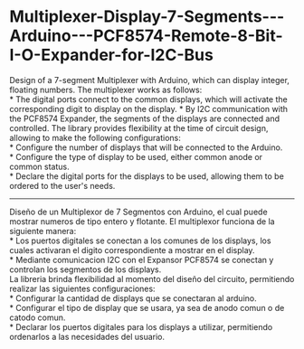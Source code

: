 # Multiplexer-Display-7-Segments---Arduino---PCF8574-Remote-8-Bit-I-O-Expander-for-I2C-Bus

Design of a 7-segment Multiplexer with Arduino, which can display integer, floating numbers. The multiplexer works as follows:       
    * The digital ports connect to the common displays, which will activate the corresponding digit to display on the          display.         * By I2C communication with the PCF8574 Expander, the segments of the displays are connected and controlled. 
 The library provides flexibility at the time of circuit design, allowing to make the following configurations:       
    * Configure the number of displays that will be connected to the Arduino.       
    * Configure the type of display to be used, either common anode or common status.      
    * Declare the digital ports for the displays to be used, allowing them to be ordered to the user's needs.  
    
 -------------------------------------------------------------------------------------------------------------------------------- 
 Diseño de un Multiplexor de 7 Segmentos con Arduino, el cual puede mostrar numeros de tipo entero y flotante. El multiplexor funciona de la siguiente manera:       
    * Los puertos digitales se conectan a los comunes de los displays, los cuales activaran el digito correspondiente a         mostrar en       el display.       
    * Mediante comunicacion I2C con el Expansor PCF8574 se conectan y controlan los segmentos de los displays.  
 La libreria brinda flexibilidad al momento del diseño del circuito, permitiendo realizar las siguientes configuraciones:       
    * Configurar la cantidad de displays que se conectaran al arduino.      
    * Configurar el tipo de display que se usara, ya sea de anodo comun o de catodo comun.      
    * Declarar los puertos digitales para los displays a utilizar, permitiendo ordenarlos a las necesidades del usuario.
